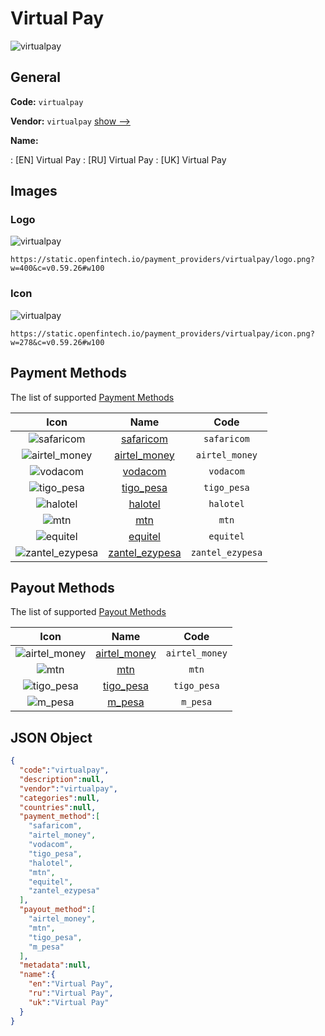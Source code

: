 
# Virtual Pay 
![virtualpay](https://static.openfintech.io/payment_providers/virtualpay/logo.png?w=400&c=v0.59.26#w100)  

## General 
 
**Code:** `virtualpay` 
 
**Vendor:** `virtualpay` [show -->](/vendors/virtualpay/) 
 
**Name:** 
 
:	[EN] Virtual Pay 
:	[RU] Virtual Pay 
:	[UK] Virtual Pay 
 

## Images 

### Logo 
 
![virtualpay](https://static.openfintech.io/payment_providers/virtualpay/logo.png?w=400&c=v0.59.26#w100)  

```
https://static.openfintech.io/payment_providers/virtualpay/logo.png?w=400&c=v0.59.26#w100
```  

### Icon 
 
![virtualpay](https://static.openfintech.io/payment_providers/virtualpay/icon.png?w=278&c=v0.59.26#w100)  

```
https://static.openfintech.io/payment_providers/virtualpay/icon.png?w=278&c=v0.59.26#w100
```  

## Payment Methods 
 
The list of supported [Payment Methods](/payment-methods/) 

|Icon|Name|Code| 
|:---:|:---:|:---:| 
|![safaricom](https://static.openfintech.io/payment_methods/safaricom/icon.png?w=278&c=v0.59.26#w100) |[safaricom](/payment-methods/safaricom/)|`safaricom`| 
|![airtel_money](https://static.openfintech.io/payment_methods/airtel_money/icon.png?w=278&c=v0.59.26#w100) |[airtel_money](/payment-methods/airtel_money/)|`airtel_money`| 
|![vodacom](https://static.openfintech.io/payment_methods/vodacom/icon.png?w=278&c=v0.59.26#w100) |[vodacom](/payment-methods/vodacom/)|`vodacom`| 
|![tigo_pesa](https://static.openfintech.io/payment_methods/tigo_pesa/icon.png?w=278&c=v0.59.26#w100) |[tigo_pesa](/payment-methods/tigo_pesa/)|`tigo_pesa`| 
|![halotel](https://static.openfintech.io/payment_methods/halotel/icon.png?w=278&c=v0.59.26#w100) |[halotel](/payment-methods/halotel/)|`halotel`| 
|![mtn](https://static.openfintech.io/payment_methods/mtn/icon.svg?w=278&c=v0.59.26#w100) |[mtn](/payment-methods/mtn/)|`mtn`| 
|![equitel](https://static.openfintech.io/payment_methods/equitel/icon.png?w=278&c=v0.59.26#w100) |[equitel](/payment-methods/equitel/)|`equitel`| 
|![zantel_ezypesa](https://static.openfintech.io/payment_methods/zantel_ezypesa/icon.png?w=278&c=v0.59.26#w100) |[zantel_ezypesa](/payment-methods/zantel_ezypesa/)|`zantel_ezypesa`| 
 

## Payout Methods 
 
The list of supported [Payout Methods](/payout-methods/) 

|Icon|Name|Code| 
|:---:|:---:|:---:| 
|![airtel_money](https://static.openfintech.io/payout_methods/airtel_money/icon.png?w=278&c=v0.59.26#w40) |[airtel_money](payout-methodsairtel_money/)|`airtel_money`| 
|![mtn](https://static.openfintech.io/payout_methods/mtn/icon.svg?w=278&c=v0.59.26#w40) |[mtn](payout-methodsmtn/)|`mtn`| 
|![tigo_pesa](https://static.openfintech.io/payout_methods/tigo_pesa/icon.png?w=278&c=v0.59.26#w40) |[tigo_pesa](payout-methodstigo_pesa/)|`tigo_pesa`| 
|![m_pesa](https://static.openfintech.io/payout_methods/m_pesa/icon.svg?w=278&c=v0.59.26#w40) |[m_pesa](payout-methodsm_pesa/)|`m_pesa`| 
 

## JSON Object 

```json
{
  "code":"virtualpay",
  "description":null,
  "vendor":"virtualpay",
  "categories":null,
  "countries":null,
  "payment_method":[
    "safaricom",
    "airtel_money",
    "vodacom",
    "tigo_pesa",
    "halotel",
    "mtn",
    "equitel",
    "zantel_ezypesa"
  ],
  "payout_method":[
    "airtel_money",
    "mtn",
    "tigo_pesa",
    "m_pesa"
  ],
  "metadata":null,
  "name":{
    "en":"Virtual Pay",
    "ru":"Virtual Pay",
    "uk":"Virtual Pay"
  }
}
```  
